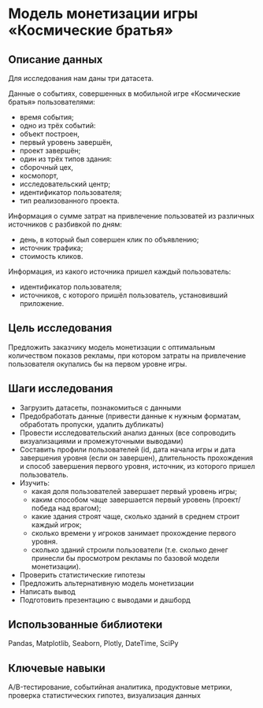 # Модель монетизации игры «Космические братья»

## Описание данных

Для исследования нам даны три датасета.

Данные о событиях, совершенных в мобильной игре «Космические братья» пользователями:

- время события;
- одно из трёх событий:
- объект построен,
- первый уровень завершён,
- проект завершён;
- один из трёх типов здания:
- сборочный цех,
- космопорт,
- исследовательский центр;
- идентификатор пользователя;
- тип реализованного проекта.

Информация о сумме затрат на привлечение пользоватей из различных источников с разбивкой по дням:

- день, в который был совершен клик по объявлению;
- источник трафика;
- стоимость кликов.

Информация, из какого источника пришел каждый пользователь:

- идентификатор пользователя;
- источников, с которого пришёл пользователь, установивший приложение.


## Цель исследования

Предложить заказчику модель монетизации с оптимальным количеством показов рекламы, при котором затраты на привлечение пользователя окупались бы на первом уровне игры.

## Шаги исследования

- Загрузить датасеты, познакомиться с данными
- Предобработать данные (привести данные к нужным форматам, обработать пропуски, удалить дубликаты)
- Провести исследовательский анализ данных (все сопроводить визуализациями и промежуточными выводами)
- Составить профили пользователей (id, дата начала игры и дата завершения уровня (если он завершен), длительность прохождения и способ завершения первого уровня, источник, из которого пришел пользователь.
- Изучить:
    - какая доля пользователей завершает первый уровень игры;
    - каким способом чаще завершается первый уровень (проект/победа над врагом);
    - какие здания строят чаще, сколько зданий в среднем строит каждый игрок;
    - сколько времени у игроков занимает прохождение первого уровня.
    - сколько зданий строили пользователи (т.е. сколько денег принесли бы просмотром рекламы по базовой модели монетизации).
- Проверить статистические гипотезы
- Предложить альтернативную модель монетизации
- Написать вывод
- Подготовить презентацию с выводами и дашборд


## Использованные библиотеки

Pandas, Matplotlib, Seaborn, Plotly, DateTime, SciPy


## Ключевые навыки

A/B-тестирование, событийная аналитика, продуктовые метрики, проверка статистических гипотез, визуализация данных

